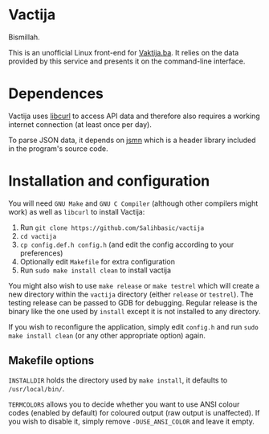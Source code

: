 # Vactija
Bismillah. 

This is an unofficial Linux front-end for [Vaktija.ba](https://vaktija.ba/). It relies on the data provided by this service and presents it on the command-line interface.

# Dependences
Vactija uses [libcurl](https://github.com/curl/curl) to access API data and therefore also requires a working internet connection (at least once per day).

To parse JSON data, it depends on [jsmn](https://github.com/zserge/jsmn) which is a header library included in the program's source code.

# Installation and configuration
You will need `GNU Make` and `GNU C Compiler` (although other compilers might work) as well as `libcurl` to install Vactija:


1. Run `git clone https://github.com/Salihbasic/vactija`
2. `cd vactija`
3. `cp config.def.h config.h` (and edit the config according to your preferences)
4. Optionally edit `Makefile` for extra configuration
5. Run `sudo make install clean` to install vactija

You might also wish to use `make release` or `make testrel` which will create a new directory within the `vactija` directory (either `release` or `testrel`). The testing release can be passed to GDB for debugging. Regular release is the binary like the one used by `install` except it is not installed to any directory.

If you wish to reconfigure the application, simply edit `config.h` and run `sudo make install clean` (or any other appropriate option) again.

## Makefile options

`INSTALLDIR` holds the directory used by `make install`, it defaults to `/usr/local/bin/`.

`TERMCOLORS` allows you to decide whether you want to use ANSI colour codes (enabled by default) for coloured output (raw output is unaffected). If you wish to disable it, simply remove `-DUSE_ANSI_COLOR` and leave it empty.
